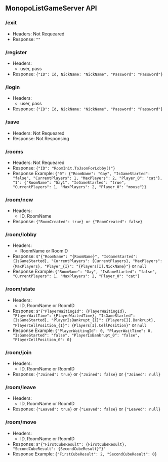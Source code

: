 ## MonopoListGameServer API

### /exit
- Headers: Not Requeared
- Response: `""`

### /register
- Headers:
  - user, pass
- Response: `{"ID": Id, NickName: "NickName", "Password": "Password"}`
### /login
- Headers:
  - user, pass
- Response: `{"ID": Id, NickName: "NickName", "Password": "Password"}`
### /save
- Headers: Not Requeared
- Response: Not Responsing
### /rooms
- Headers: Not Requeared
- Response: `{"ID": "RoomInit.ToJsonForLobby()"}`
- Response Example: `{"0": {"RoomName": "Gay", "IsGameStarted": "false", "CurrentPlayers": 1, "MaxPlayers": 2, "Player_0": "cat"}, "1": {"RoomName": "Gay1", "IsGameStarted": "true", "CurrentPlayers": 1, "MaxPlayers": 2, "Player_0": "mouse"}}`
### /room/new
- Headers:
  - ID, RoomName
- Response: `{"RoomCreated": true} or {"RoomCreated": false}`
### /room/lobby
- Headers:
  - RoomName or RoomID
- Response: `$"{"RoomName": "{RoomName}", "IsGameStarted": {IsGameStarted}, "CurrentPlayers": {CurrentPlayers}, "MaxPlayers": {MaxPlayers}, "Player_{I}": "{Players[I].NickName}"}`  or `null`
- Response Example: `{"RoomName": "Gay", "IsGameStarted": "false", "CurrentPlayers": 1, "MaxPlayers": 2, "Player_0": "cat"}`
### /room/state
- Headers:
  - ID, RoomName or RoomID
- Response: `$"{"PlayerWaitingId": {PlayerWaitingId}, "PlayerWaitTime": {PlayerWaitedTime}, "IsGameStarted": {IsGameStarted}, "PlayerIsBankrupt_{I}": {Players[I].Bankrupt}, "PlayerCellPosition_{I}": {Players[I].CellPosition}"`  or `null`
- Response Example: `{"PlayerWaitingId": 0, "PlayerWaitTime": 0, "IsGameStarted": "false", "PlayerIsBankrupt_0": "false", "PlayerCellPosition_0": 0}`
### /room/join
- Headers:
  - ID, RoomName or RoomID
- Response: `{"Joined": true}` or `{"Joined": false}` or `{"Joined": null}`
### /room/leave
- Headers:
  - ID, RoomName or RoomID
- Response: `{"Leaved": true}` or `{"Leaved": false}` or `{"Leaved": null}`
### /room/move
- Headers:
  - ID, RoomName or RoomID
- Response: `$"{"FirstCubeResult": {FirstCubeResult}, "SecondCubeResult": {SecondCubeResult}"}"`
- Response Example: `{"FirstCubeResult": 2, "SecondCubeResult": 0}`
